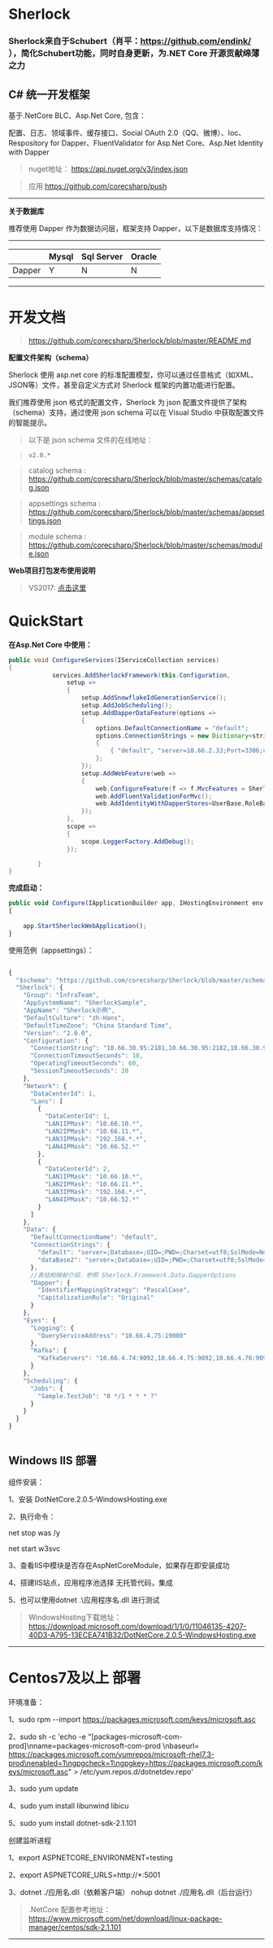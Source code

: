 # Sherlock
### Sherlock来自于Schubert（肖平：https://github.com/endink/ ），简化Schubert功能，同时自身更新，为.NET Core 开源贡献绵薄之力

## C# 统一开发框架

基于.NetCore BLC、Asp.Net Core, 包含：

配置、日志、领域事件、缓存接口、Social OAuth 2.0（QQ、微博）、Ioc、Respository for Dapper、FluentValidator for Asp.Net Core、Asp.Net Identity with Dapper


>nuget地址： https://api.nuget.org/v3/index.json

>应用:https://github.com/corecsharp/push

---

**关于数据库**   

推荐使用 Dapper 作为数据访问层，框架支持 Dapper，以下是数据库支持情况：   

---   


|               | Mysql  |  Sql Server | Oracle 
---------- |----------|--------------|------
Dapper  |      Y      |    N               |    N


---

# 开发文档

>https://github.com/corecsharp/Sherlock/blob/master/README.md

**配置文件架构（schema）**

Sherlock 使用 asp.net core 的标准配置模型，你可以通过任意格式（如XML、JSON等）文件，甚至自定义方式对 Sherlock 框架的内置功能进行配置。    

我们推荐使用 json 格式的配置文件，Sherlock 为 json 配置文件提供了架构（schema）支持，通过使用 json schema 可以在 Visual Studio 中获取配置文件的智能提示。   

>以下是 json schema 文件的在线地址：

>`v2.0.*`

>catalog schema : https://github.com/corecsharp/Sherlock/blob/master/schemas/catalog.json

>appsettings schema : https://github.com/corecsharp/Sherlock/blob/master/schemas/appsettings.json   

>module schema : https://github.com/corecsharp/Sherlock/blob/master/schemas/module.json


**Web项目打包发布使用说明** 
> VS2017:
[点击这里](https://github.com/corecsharp/Sherlock/blob/master/src/Tools/Sherlock.Framework.Modularity.Tools.Vs2017/ReadMe.md)

# QuickStart

**在Asp.Net Core 中使用：**

```java
public void ConfigureServices(IServiceCollection services)
{
            services.AddSherlockFramework(this.Configuration,
                setup =>
                {
                    setup.AddSnowflakeIdGenerationService();
                    setup.AddJobScheduling();
                    setup.AddDapperDataFeature(options =>
                    {
                        options.DefaultConnectionName = "default";
                        options.ConnectionStrings = new Dictionary<string, string>
                        {
                            { "default", "server=10.66.2.33;Port=3306;user id=root;password=setpay@123;database=test_identity;" }
                        };
                    });
                    setup.AddWebFeature(web =>
                    {
                        web.ConfigureFeature(f => f.MvcFeatures = Sherlock.Framework.Web.MvcFeatures.Full);
                        web.AddFluentValidationForMvc();                        
                        web.AddIdentityWithDapperStores<UserBase,RoleBase, DapperIdentityService>();
                    });
                },
                scope =>
                {
                    scope.LoggerFactory.AddDebug();
                });

        }
}
```
**完成启动：**

```javascript
public void Configure(IApplicationBuilder app, IHostingEnvironment env, ILoggerFactory loggerFactory)
{
   
    app.StartSherlockWebApplication();
}
```



使用范例（appsettings）：
```javascript

{
  "$schema": "https://github.com/corecsharp/Sherlock/blob/master/schemas/appsettings.json",
  "Sherlock": {
    "Group": "InfraTeam",
    "AppSystemName": "SherlockSample",
    "AppName": "Sherlock示例",
    "DefaultCulture": "zh-Hans",
    "DefaultTimeZone": "China Standard Time",
    "Version": "2.0.0",
    "Configuration": {
      "ConnectionString": "10.66.30.95:2181,10.66.30.95:2182,10.66.30.95:2183",
      "ConnectionTimeoutSeconds": 10,
      "OperatingTimeoutSeconds": 60,
      "SessionTimeoutSeconds": 20
    },
    "Network": {
      "DataCenterId": 1,
      "Lans": [
        {
          "DataCenterId": 1,
          "LAN1IPMask": "10.66.10.*",
          "LAN2IPMask": "10.66.11.*",
          "LAN3IPMask": "192.168.*.*",
          "LAN4IPMask": "10.66.52.*"
        },
        {
          "DataCenterId": 2,
          "LAN1IPMask": "10.66.10.*",
          "LAN2IPMask": "10.66.11.*",
          "LAN3IPMask": "192.168.*.*",
          "LAN4IPMask": "10.66.52.*"
        }
      ]
    },
	"Data": {
      "DefaultConnectionName": "default",
      "ConnectionStrings": {
        "default": "server=;Database=;UID=;PWD=;Charset=utf8;SslMode=None;",
        "dataBase2": "server=;Database=;UID=;PWD=;Charset=utf8;SslMode=None;"
      },
	  //表结构映射介绍，参照 Sherlock.Framework.Data.DapperOptions
      "Dapper": {
        "IdentifierMappingStrategy": "PascalCase",
        "CapitalizationRule": "Original"
      }
    },
    "Eyes": {
      "Logging": {
        "QueryServiceAddress": "10.66.4.75:19000"
      },
      "Kafka": {
        "KafkaServers": "10.66.4.74:9092,10.66.4.75:9092,10.66.4.76:9092"
      }
    },
    "Scheduling": {
      "Jobs": {
        "Sample.TestJob": "0 */1 * * * ?"
      }
    }
  }
}



```

## Windows IIS 部署

组件安装：

1、安装 DotNetCore.2.0.5-WindowsHosting.exe

2、执行命令： 

net stop was /y

net start w3svc

3、查看IIS中模块是否存在AspNetCoreModule，如果存在即安装成功

4、搭建IIS站点，应用程序池选择 无托管代码，集成

5、也可以使用dotnet .\应用程序名.dll 进行测试

>WindowsHosting下载地址： https://download.microsoft.com/download/1/1/0/11046135-4207-40D3-A795-13ECEA741B32/DotNetCore.2.0.5-WindowsHosting.exe
---


#  Centos7及以上 部署

环境准备：

1、sudo rpm --import https://packages.microsoft.com/keys/microsoft.asc

2、sudo sh -c 'echo -e "[packages-microsoft-com-prod]\nname=packages-microsoft-com-prod \nbaseurl= https://packages.microsoft.com/yumrepos/microsoft-rhel7.3-prod\nenabled=1\ngpgcheck=1\ngpgkey=https://packages.microsoft.com/keys/microsoft.asc" > /etc/yum.repos.d/dotnetdev.repo'

3、sudo yum update

4、sudo yum install libunwind libicu

5、sudo yum install dotnet-sdk-2.1.101

创建监听进程

1、export ASPNETCORE_ENVIRONMENT=testing

2、export ASPNETCORE_URLS=http://*:5001

3、dotnet ./应用名.dll（依赖客户端） nohup dotnet ./应用名.dll（后台运行）


>.NetCore 配置参考地址： https://www.microsoft.com/net/download/linux-package-manager/centos/sdk-2.1.101
---



